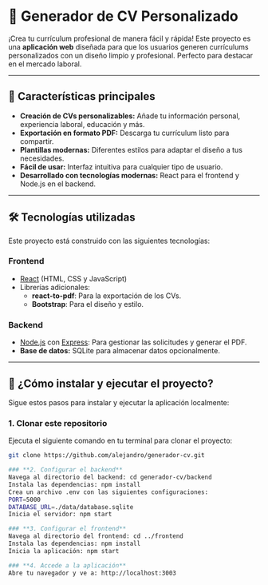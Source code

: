 # 💼 Generador de CV Personalizado

¡Crea tu currículum profesional de manera fácil y rápida! Este proyecto es una **aplicación web** diseñada para que los usuarios generen currículums personalizados con un diseño limpio y profesional. Perfecto para destacar en el mercado laboral.

---

## 🌟 Características principales

- **Creación de CVs personalizables:** Añade tu información personal, experiencia laboral, educación y más.
- **Exportación en formato PDF:** Descarga tu currículum listo para compartir.
- **Plantillas modernas:** Diferentes estilos para adaptar el diseño a tus necesidades.
- **Fácil de usar:** Interfaz intuitiva para cualquier tipo de usuario.
- **Desarrollado con tecnologías modernas:** React para el frontend y Node.js en el backend.

---

## 🛠️ Tecnologías utilizadas

Este proyecto está construido con las siguientes tecnologías:

### **Frontend**
- [React](https://reactjs.org/) (HTML, CSS y JavaScript)
- Librerías adicionales:
  - **react-to-pdf**: Para la exportación de los CVs.
  - **Bootstrap**: Para el diseño y estilo.

### **Backend**
- [Node.js](https://nodejs.org/) con [Express](https://expressjs.com/): Para gestionar las solicitudes y generar el PDF.
- **Base de datos:** SQLite para almacenar datos opcionalmente.

---

## 🚀 ¿Cómo instalar y ejecutar el proyecto?

Sigue estos pasos para instalar y ejecutar la aplicación localmente:

### **1. Clonar este repositorio**
Ejecuta el siguiente comando en tu terminal para clonar el proyecto:

```bash
git clone https://github.com/alejandro/generador-cv.git

### **2. Configurar el backend**
Navega al directorio del backend: cd generador-cv/backend
Instala las dependencias: npm install
Crea un archivo .env con las siguientes configuraciones:
PORT=5000
DATABASE_URL=./data/database.sqlite
Inicia el servidor: npm start

### **3. Configurar el frontend**
Navega al directorio del frontend: cd ../frontend
Instala las dependencias: npm install
Inicia la aplicación: npm start

### **4. Accede a la aplicación**
Abre tu navegador y ve a: http://localhost:3003
